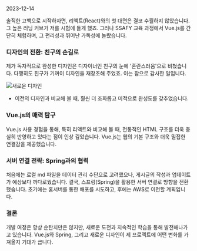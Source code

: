 2023-12-14

솔직한 고백으로 시작하자면, 리액트(React)와의 첫 대면은 결코 수월하지 않았습니다. 그 높은 러닝 커브가 저를 시험에 들게 했죠. 그러나 SSAFY 교육 과정에서 Vue.js를 간단히 체험하며, 그 편리성과 뛰어난 가독성에 놀랐습니다.

### 디자인의 전환: 친구의 손길로

제가 독자적으로 완성한 디자인은 디자이너인 친구의 눈에 '혼란스러움'으로 비쳤습니다. 다행히도 친구가 기꺼이 디자인을 재창조해 주었죠. 이는 참으로 감사한 일입니다.

![새로운 디자인](https://i.imgur.com/IncFiFs.jpg)
- 이전의 디자인과 비교해 볼 때, 훨씬 더 조화롭고 미적으로 완성도를 갖추었습니다.

### Vue.js의 매력 탐구

Vue.js 사용 경험을 통해, 특히 리액트와 비교해 볼 때, 전통적인 HTML 구조를 더욱 충실히 반영하고 있다는 점이 인상 깊었습니다. Vue.js는 웹의 기본 구조와 더욱 밀접한 연결감을 제공했습니다.

### 서버 연결 전략: Spring과의 협력

처음에는 로컬 md 파일을 데이터 관리 수단으로 고려했으나, 게시글의 작성과 업데이트가 예상보다 까다로웠습니다. 결국, 스프링(Spring)을 활용한 서버 연결로 방향을 전환했습니다. 초기에는 홈서버를 통한 배포를 시도하고, 후에는 AWS로 이전할 계획입니다.

### 결론

개발 여정은 항상 순탄치만은 않지만, 새로운 도전과 지속적인 학습을 통해 발전해나가고 있습니다. Vue.js와 Spring, 그리고 새로운 디자인이 제 프로젝트에 어떤 변화를 가져올지 기대가 큽니다.

